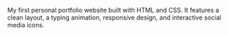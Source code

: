 My first personal portfolio website built with HTML and CSS. It features a clean layout, a typing animation, responsive design, and interactive social media icons.
